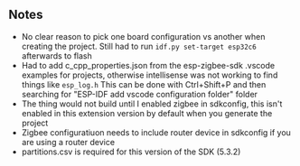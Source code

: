 ## Notes
- No clear reason to pick one board configuration vs another when creating the project. Still had to run `idf.py set-target esp32c6` afterwards to flash
- Had to add c_cpp_properties.json from the esp-zigbee-sdk .vscode examples for projects, otherwise intellisense was not working to find things like `esp_log.h` This can be done with Ctrl+Shift+P and then searching for "ESP-IDF add vscode configuration folder" folder
- The thing would not build until I enabled zigbee in sdkconfig, this isn't enabled in this extension version by default when you generate the project
- Zigbee configuratiuon needs to include router device in sdkconfig if you are using a router device
- partitions.csv is required for this version of the SDK (5.3.2)
